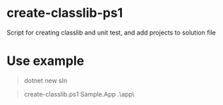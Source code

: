 # create-classlib-ps1
Script for creating classlib and unit test, and add projects to solution file

# Use example

> dotnet new sln

> create-classlib.ps1 Sample.App .\app\
